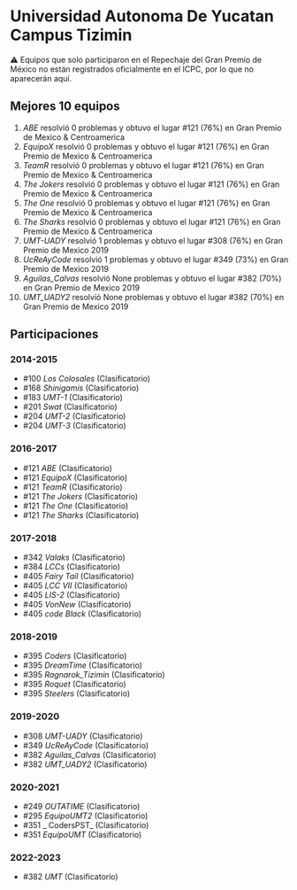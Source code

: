 # Universidad Autonoma De Yucatan Campus Tizimin

:warning: Equipos que solo participaron en el Repechaje del Gran Premio de México no están registrados oficialmente en el ICPC, por lo que no aparecerán aquí.

## Mejores 10 equipos

1. _ABE_ resolvió 0 problemas y obtuvo el lugar #121 (76%) en Gran Premio de Mexico & Centroamerica
1. _EquipoX_ resolvió 0 problemas y obtuvo el lugar #121 (76%) en Gran Premio de Mexico & Centroamerica
1. _TeamR_ resolvió 0 problemas y obtuvo el lugar #121 (76%) en Gran Premio de Mexico & Centroamerica
1. _The Jokers_ resolvió 0 problemas y obtuvo el lugar #121 (76%) en Gran Premio de Mexico & Centroamerica
1. _The One_ resolvió 0 problemas y obtuvo el lugar #121 (76%) en Gran Premio de Mexico & Centroamerica
1. _The Sharks_ resolvió 0 problemas y obtuvo el lugar #121 (76%) en Gran Premio de Mexico & Centroamerica
1. _UMT-UADY_ resolvió 1 problemas y obtuvo el lugar #308 (76%) en Gran Premio de Mexico 2019
1. _UcReAyCode_ resolvió 1 problemas y obtuvo el lugar #349 (73%) en Gran Premio de Mexico 2019
1. _Aguilas_Calvas_ resolvió None problemas y obtuvo el lugar #382 (70%) en Gran Premio de Mexico 2019
1. _UMT_UADY2_ resolvió None problemas y obtuvo el lugar #382 (70%) en Gran Premio de Mexico 2019

## Participaciones

### 2014-2015

- #100 _Los Colosales_ (Clasificatorio)
- #168 _Shinigamis_ (Clasificatorio)
- #183 _UMT-1_ (Clasificatorio)
- #201 _Swat_ (Clasificatorio)
- #204 _UMT-2_ (Clasificatorio)
- #204 _UMT-3_ (Clasificatorio)

### 2016-2017

- #121 _ABE_ (Clasificatorio)
- #121 _EquipoX_ (Clasificatorio)
- #121 _TeamR_ (Clasificatorio)
- #121 _The Jokers_ (Clasificatorio)
- #121 _The One_ (Clasificatorio)
- #121 _The Sharks_ (Clasificatorio)

### 2017-2018

- #342 _Valaks_ (Clasificatorio)
- #384 _LCCs_ (Clasificatorio)
- #405 _Fairy Tail_ (Clasificatorio)
- #405 _LCC VII_ (Clasificatorio)
- #405 _LIS-2_ (Clasificatorio)
- #405 _VonNew_ (Clasificatorio)
- #405 _code Black_ (Clasificatorio)

### 2018-2019

- #395 _Coders_ (Clasificatorio)
- #395 _DreamTime_ (Clasificatorio)
- #395 _Ragnarok_Tizimin_ (Clasificatorio)
- #395 _Roquet_ (Clasificatorio)
- #395 _Steelers_ (Clasificatorio)

### 2019-2020

- #308 _UMT-UADY_ (Clasificatorio)
- #349 _UcReAyCode_ (Clasificatorio)
- #382 _Aguilas_Calvas_ (Clasificatorio)
- #382 _UMT_UADY2_ (Clasificatorio)

### 2020-2021

- #249 _OUTATIME_ (Clasificatorio)
- #295 _EquipoUMT2_ (Clasificatorio)
- #351 _ CodersPST_ (Clasificatorio)
- #351 _EquipoUMT_ (Clasificatorio)

### 2022-2023

- #382 _UMT_ (Clasificatorio)



